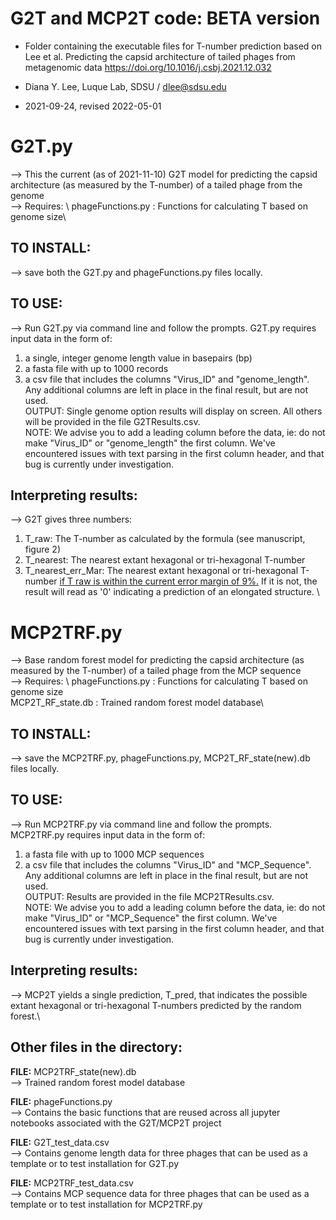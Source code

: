 
# G2T and MCP2T code: BETA version

- Folder containing the executable files for T-number prediction based on Lee et al. Predicting the capsid architecture of tailed phages from metagenomic data https://doi.org/10.1016/j.csbj.2021.12.032

- Diana Y. Lee, Luque Lab, SDSU / dlee@sdsu.edu
- 2021-09-24, revised 2022-05-01



# G2T.py
--> This the current (as of 2021-11-10) G2T model for predicting the capsid architecture (as measured by the T-number) of a tailed phage from the genome\
--> Requires: \ 
    phageFunctions.py  :  Functions for calculating T based on genome size\

## TO INSTALL:
--> save both the G2T.py and phageFunctions.py files locally.

## TO USE:
--> Run G2T.py via command line and follow the prompts. G2T.py requires input data in the form of:
1. a single, integer genome length value in basepairs (bp)
2. a fasta file with up to 1000 records
3. a csv file that includes the columns "Virus_ID" and "genome_length". Any additional columns are left in place in the final result, but are not used.\
    OUTPUT: Single genome option results will display on screen. All others will be provided in the file G2TResults.csv. \
    NOTE: We advise you to add a leading column before the data, ie: do not make "Virus_ID" or "genome_length" the first column. 
    We've encountered issues with text parsing in the first column header, and that bug is currently under investigation.

## Interpreting results:
--> G2T gives three numbers:
1. T_raw: The T-number as calculated by the formula (see manuscript, figure 2)
2. T_nearest: The nearest extant hexagonal or tri-hexagonal T-number
3. T_nearest_err_Mar: The nearest extant hexagonal or tri-hexagonal T-number <ins>if T raw is within the current error margin of 9%.</ins> If it is not, the result will read as '0' indicating a prediction of an elongated structure. \

# MCP2TRF.py
--> Base random forest model for predicting the capsid architecture (as measured by the T-number) of a tailed phage from the MCP sequence \
--> Requires: \ 
    phageFunctions.py  :  Functions for calculating T based on genome size\
    MCP2T_RF_state.db  :  Trained random forest model database\

## TO INSTALL:
--> save the MCP2TRF.py, phageFunctions.py, MCP2T_RF_state(new).db files locally.

## TO USE:
--> Run MCP2TRF.py via command line and follow the prompts. MCP2TRF.py requires input data in the form of:
1. a fasta file with up to 1000 MCP sequences
2. a csv file that includes the columns "Virus_ID" and "MCP_Sequence". Any additional columns are left in place in the final result, but are not used.\
    OUTPUT: Results are provided in the file MCP2TResults.csv. \
    NOTE: We advise you to add a leading column before the data, ie: do not make "Virus_ID" or "MCP_Sequence" the first column. 
    We've encountered issues with text parsing in the first column header, and that bug is currently under investigation.

## Interpreting results:
--> MCP2T yields a single prediction, T_pred, that indicates the possible extant hexagonal or tri-hexagonal T-numbers predicted by the random forest.\ 




## Other files in the directory:
**FILE:** MCP2TRF_state(new).db \
--> Trained random forest model database

**FILE:** phageFunctions.py \
--> Contains the basic functions that are reused across all jupyter notebooks associated with the G2T/MCP2T project

**FILE:** G2T_test_data.csv \
--> Contains genome length data for three phages that can be used as a template or to test installation for G2T.py

**FILE:** MCP2TRF_test_data.csv \
--> Contains MCP sequence data for three phages that can be used as a template or to test installation for MCP2TRF.py
